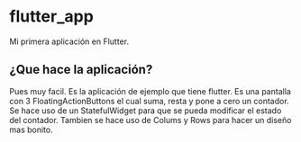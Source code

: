 # flutter_app

Mi primera aplicación en Flutter.

## ¿Que hace la aplicación?

Pues muy facil. Es la aplicación de ejemplo que tiene flutter. Es una pantalla con 3 FloatingActionButtons el cual suma, resta y pone a cero un contador.
Se hace uso de un StatefulWidget para que se pueda modificar el estado del contador.
Tambien se hace uso de Colums y Rows para hacer un diseño mas bonito.
